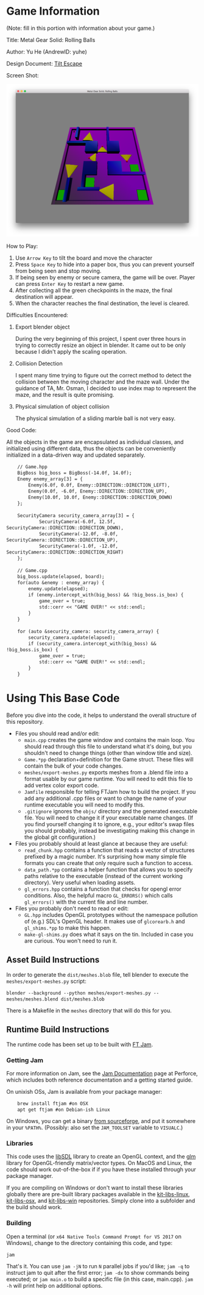 # Game Information
(Note: fill in this portion with information about your game.)

Title: Metal Gear Solid: Rolling Balls

Author: Yu He (AndrewID: yuhe)

Design Document: [Tilt Escape](http://graphics.cs.cmu.edu/courses/15-466-f18/game0-designs/ishmaelj/)

Screen Shot:

![Screen Shot](screenshot.png)

How to Play:

1. Use `Arrow Key` to tilt the board and move the character
2. Press `Space Key` to hide into a paper box, thus you can prevent yourself from being seen and stop moving.
3. If being seen by enemy or secure camera, the game will be over. Player can press `Enter Key` to restart a new game.
4. After collecting all the green checkpoints in the maze, the final destination will appear.
5. When the character reaches the final destination, the level is cleared.

Difficulties Encountered:

1. Export blender object

    During the very beginning of this project, I spent over three hours in trying to correctly resize an object in blender. It came out to be only because I didn't apply the scaling operation.

2. Collision Detection

    I spent many time trying to figure out the correct method to detect the collision between the moving character and the maze wall. Under the guidance of TA, Mr. Osman, I decided to use index map to represent the maze, and the result is quite promising.

3. Physical simulation of object collision

    The physical simulation of a sliding marble ball is not very easy.

Good Code:

All the objects in the game are encapsulated as individual classes, and initialized using different data, thus the objects can be conveniently initialized in a data-driven way and updated separately.

```
    // Game.hpp
    BigBoss big_boss = BigBoss(-14.0f, 14.0f);
    Enemy enemy_array[3] = {
        Enemy(6.0f, 0.0f, Enemy::DIRECTION::DIRECTION_LEFT),
        Enemy(0.0f, -6.0f, Enemy::DIRECTION::DIRECTION_UP),
        Enemy(10.0f, 10.0f, Enemy::DIRECTION::DIRECTION_DOWN)
    };

    SecurityCamera security_camera_array[3] = {
            SecurityCamera(-6.0f, 12.5f, SecurityCamera::DIRECTION::DIRECTION_DOWN),
            SecurityCamera(-12.0f, -8.0f, SecurityCamera::DIRECTION::DIRECTION_UP),
            SecurityCamera(-1.0f, -12.0f, SecurityCamera::DIRECTION::DIRECTION_RIGHT)
    };

    // Game.cpp
    big_boss.update(elapsed, board);
    for(auto &enemy : enemy_array) {
        enemy.update(elapsed);
        if (enemy.intercept_with(big_boss) && !big_boss.is_box) {
            game_over = true;
            std::cerr << "GAME OVER!" << std::endl;
        }
    }

    for (auto &security_camera: security_camera_array) {
        security_camera.update(elapsed);
        if (security_camera.intercept_with(big_boss) && !big_boss.is_box) {
            game_over = true;
            std::cerr << "GAME OVER!" << std::endl;
        }
    }
```





# Using This Base Code

Before you dive into the code, it helps to understand the overall structure of this repository.
- Files you should read and/or edit:
    - ```main.cpp``` creates the game window and contains the main loop. You should read through this file to understand what it's doing, but you shouldn't need to change things (other than window title and size).
    - ```Game.*pp``` declaration+definition for the Game struct. These files will contain the bulk of your code changes.
    - ```meshes/export-meshes.py``` exports meshes from a .blend file into a format usable by our game runtime. You will need to edit this file to add vertex color export code.
    - ```Jamfile``` responsible for telling FTJam how to build the project. If you add any additional .cpp files or want to change the name of your runtime executable you will need to modify this.
    - ```.gitignore``` ignores the ```objs/``` directory and the generated executable file. You will need to change it if your executable name changes. (If you find yourself changing it to ignore, e.g., your editor's swap files you should probably, instead be investigating making this change in the global git configuration.)
- Files you probably should at least glance at because they are useful:
    - ```read_chunk.hpp``` contains a function that reads a vector of structures prefixed by a magic number. It's surprising how many simple file formats you can create that only require such a function to access.
    - ```data_path.*pp``` contains a helper function that allows you to specify paths relative to the executable (instead of the current working directory). Very useful when loading assets.
	- ```gl_errors.hpp``` contains a function that checks for opengl error conditions. Also, the helpful macro ```GL_ERRORS()``` which calls ```gl_errors()``` with the current file and line number.
- Files you probably don't need to read or edit:
    - ```GL.hpp``` includes OpenGL prototypes without the namespace pollution of (e.g.) SDL's OpenGL header. It makes use of ```glcorearb.h``` and ```gl_shims.*pp``` to make this happen.
    - ```make-gl-shims.py``` does what it says on the tin. Included in case you are curious. You won't need to run it.

## Asset Build Instructions

In order to generate the ```dist/meshes.blob``` file, tell blender to execute the ```meshes/export-meshes.py``` script:

```
blender --background --python meshes/export-meshes.py -- meshes/meshes.blend dist/meshes.blob
```

There is a Makefile in the ```meshes``` directory that will do this for you.

## Runtime Build Instructions

The runtime code has been set up to be built with [FT Jam](https://www.freetype.org/jam/).

### Getting Jam

For more information on Jam, see the [Jam Documentation](https://www.perforce.com/documentation/jam-documentation) page at Perforce, which includes both reference documentation and a getting started guide.

On unixish OSs, Jam is available from your package manager:
```
	brew install ftjam #on OSX
	apt get ftjam #on Debian-ish Linux
```

On Windows, you can get a binary [from sourceforge](https://sourceforge.net/projects/freetype/files/ftjam/2.5.2/ftjam-2.5.2-win32.zip/download),
and put it somewhere in your `%PATH%`.
(Possibly: also set the `JAM_TOOLSET` variable to `VISUALC`.)

### Libraries

This code uses the [libSDL](https://www.libsdl.org/) library to create an OpenGL context, and the [glm](https://glm.g-truc.net) library for OpenGL-friendly matrix/vector types.
On MacOS and Linux, the code should work out-of-the-box if if you have these installed through your package manager.

If you are compiling on Windows or don't want to install these libraries globally there are pre-built library packages available in the
[kit-libs-linux](https://github.com/ixchow/kit-libs-linux),
[kit-libs-osx](https://github.com/ixchow/kit-libs-osx),
and [kit-libs-win](https://github.com/ixchow/kit-libs-win) repositories.
Simply clone into a subfolder and the build should work.

### Building

Open a terminal (or ```x64 Native Tools Command Prompt for VS 2017``` on Windows), change to the directory containing this code, and type:

```
jam
```

That's it. You can use ```jam -jN``` to run ```N``` parallel jobs if you'd like; ```jam -q``` to instruct jam to quit after the first error; ```jam -dx``` to show commands being executed; or ```jam main.o``` to build a specific file (in this case, main.cpp).  ```jam -h``` will print help on additional options.
